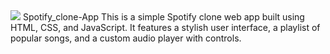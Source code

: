 <img src="https://github.com/user-attachments/assets/4c6570a1-9d47-49ce-a0a1-49a1336fb578" />
Spotify_clone-App
This is a simple Spotify clone web app built using HTML, CSS, and JavaScript. It features a stylish user interface, a playlist of popular songs, and a custom audio player with controls.
